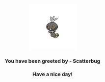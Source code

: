 <p align="center">
            <img src="https://raw.githubusercontent.com/PokeAPI/sprites/master/sprites/pokemon/664.png" width="150" height="150">
          </p>
          <h3 align="center">You have been greeted by - <b>Scatterbug</b></h3>
          <h3 align="center">Have a nice day!</h3>
        